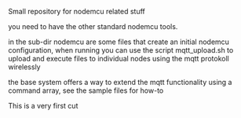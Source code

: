 Small repository for nodemcu related stuff

you need to have the other standard nodemcu tools.

in the sub-dir nodemcu are some files that create an initial nodemcu configuration,
when running you can use the script mqtt_upload.sh to upload and execute files to individual nodes
using the mqtt protokoll wirelessly

the base system offers a way to extend the mqtt functionality using a command array,
see the sample files for how-to

This is a very first cut

